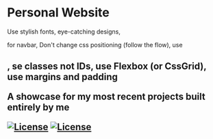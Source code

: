 # Personal Website

Use stylish fonts, eye-catching designs, <nav> for navbar, Don't change css positioning (follow the flow), use <h1> <h2> <p>, se classes not IDs, use Flexbox (or CssGrid), use margins and padding
  
A showcase for my most recent projects built entirely by me

[![License](https://img.shields.io/badge/Website-Link-blue)](https://iggy-o.github.io/) 
[![License](http://img.shields.io/:license-mit-blue.svg?style=flat-square)](https://github.com/Iggy-o/TicTacToe-Ultimate-Rivals/blob/Primary-Branch/LICENSE)
